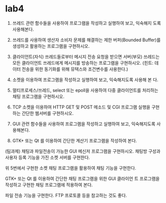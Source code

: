 # lab4

1. 쓰레드 관련 함수들을 사용하여 프로그램을 작성하고 실행하여 보고, 익숙해지 도록 사용해본다.

2. 쓰레드를 사용하여 생산자 소비자 문제를 해결하는 제한 버퍼(Bounded Buffer)를 생성하고 활용하는 프로그램을 구현하시오.

3. 클라이언트(자식) 쓰레드들로부터 메시지 전송 요청을 받으면 서버(부모) 쓰레드는 모든 클라이언트 쓰레드에게 메시지를 방송하는 프로그램을 구현하시오. (힌트: 데이터 전송을 위한 동기화를 위해 뮤텍스와 조건변수를 사용한다.)

4. 소켓을 이용하여 프로그램을 작성하고 실행하여 보고, 익숙해지도록 사용해 본 다.

5. 멀티프로세스/쓰레드, select 또는 epoll을 사용하여 다중 클라이언트를 처리하는 채팅 프로그램을 구현하시오.

6. TCP 소켓을 이용하여 HTTP GET 및 POST 메소드 및 CGI 프로그램 실행을 구현하는 간단한 웹서버를 구현하시오.

7. GUI 관련 함수들을 사용하여 프로그램을 작성하고 실행하여 보고, 익숙해지도록 사용해본다.

8. GTK+ 또는 Qt 를 이용하여 간단한 계산기 프로그램을 작성하여 본다.



(팀과제) 채팅과 파일전송이 가능한 GUI 메신저 프로그램을 구현하시오. 채팅방 구성과 사용자 등록 기능을 가진 소켓 서버를 구현한다.

위 5번에서 구현한 소켓 채팅 프로그램을 활용하여 채팅 기능을 구현한다.

GTK+ 또는 Qt 를 이용하여 간단한 채팅 프로그램을 위한 GUI 클라이언 트 프로그램을 작성하고 구현한 채팅 프로그램에 적용하여 본다.

파일 전송 기능을 구현한다. FTP 프로토콜 등을 참고하는 것도 좋다.
